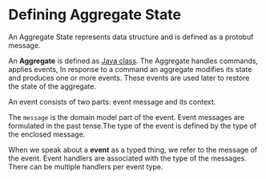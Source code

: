 # Defining Aggregate State

An Aggregate State represents data structure and is defined as a protobuf message.

An **Aggregate** is defined as [Java class](../java/aggregate.md). The Aggregate handles commands, applies events, In response to a command an aggregate modifies its state and produces one or more events. These events are used later to restore the state of the aggregate.

An event consists of two parts: event message and its context.

The `message` is the domain model part of the event. Event messages are formulated in the past tense.The type of the event is defined by the type of the enclosed message.

When we speak about a **event** as a typed thing, we refer to the message of the event.
Event handlers are associated with the type of the messages. There can be multiple handlers
per event type.


